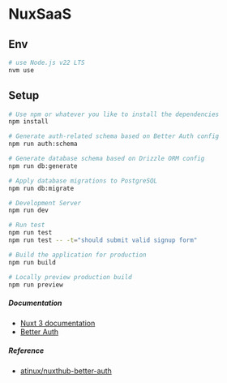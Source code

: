 # NuxSaaS

## Env
```bash
# use Node.js v22 LTS
nvm use
```

## Setup
```bash
# Use npm or whatever you like to install the dependencies
npm install

# Generate auth-related schema based on Better Auth config
npm run auth:schema

# Generate database schema based on Drizzle ORM config
npm run db:generate

# Apply database migrations to PostgreSQL
npm run db:migrate

# Development Server
npm run dev

# Run test
npm run test
npm run test -- -t="should submit valid signup form"

# Build the application for production
npm run build

# Locally preview production build
npm run preview
```

##### Documentation
* [Nuxt 3 documentation](https://nuxt.com/docs/getting-started/introduction)
* [Better Auth](https://better-auth.vercel.app/docs)

##### Reference
* [atinux/nuxthub-better-auth](https://github.com/atinux/nuxthub-better-auth)
